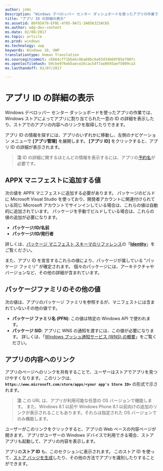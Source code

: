 ```yaml
---
author: jnHs
Description: "Windows デベロッパー センター ダッシュボードを使ったアプリの作業では、Windows ストアによってアプリに割り当てられた一意の ID の詳細を表示したり、ストアでのアプリの内容へのリンクを取得したりできます。"
title: "アプリ ID の詳細の表示"
ms.assetid: 86F05A79-EFBC-4705-9A71-3A056323AC65
ms.author: wdg-dev-content
ms.date: 02/08/2017
ms.topic: article
ms.prod: windows
ms.technology: uwp
keywords: Windows 10, UWP
translationtype: Human Translation
ms.sourcegitcommit: c6b64cff1bbebc8ba69bc6e03d34b69f85e798fc
ms.openlocfilehash: b9cbe976eb5aece26cac54f7ae8693aef5009ca3
ms.lasthandoff: 02/07/2017

---
```


# <a name="view-app-identity-details"></a>アプリ ID の詳細の表示


Windows デベロッパー センター ダッシュボードを使ったアプリの作業では、Windows ストアによってアプリに割り当てられた一意の ID の詳細を表示したり、ストアでのアプリの内容へのリンクを取得したりできます。

アプリ ID の情報を探すには、アプリのいずれかに移動し、左側のナビゲーション メニューで **[アプリ管理]** を展開します。 **[アプリ ID]** をクリックすると、アプリ ID の詳細が表示されます。

> **注**  ID の詳細に関するほとんどの情報を表示するには、アプリの[予約名](create-your-app-by-reserving-a-name.md)が必要です。

## <a name="values-to-include-in-your-appx-manifest"></a>APPX マニフェストに追加する値


次の値を APPX マニフェストに追加する必要があります。 パッケージのビルドに Microsoft Visual Studio を使っており、開発者アカウントに関連付けられている同じ Microsoft アカウントでサインインしている場合は、これらの値は自動的に追加されています。 パッケージを手動でビルドしている場合は、これらの値の追加が必要になります。

-   **パッケージ/ID/名前**
-   **パッケージ/ID/発行者**

詳しくは、[パッケージ マニフェスト スキーマのリファレンス](https://msdn.microsoft.com/library/windows/apps/br211473)の「[**Identity**](https://msdn.microsoft.com/library/windows/apps/br211441)」をご覧ください。

また、アプリ ID を宣言するこれらの値により、パッケージが属している "パッケージ ファミリ" が確定されます。 個々のパッケージには、アーキテクチャやバージョンなど、その他の詳細が含まれています。

## <a name="additional-values-for-package-family"></a>パッケージファミリのその他の値


次の値は、アプリのパッケージ ファミリを参照するが、マニフェストには含まれていないその他の値です。

-   **パッケージ ファミリ名 (PFN)**: この値は特定の Windows API で使われます。
-   **パッケージ SID**: アプリに WNS の通知を渡すには、この値が必要になります。 詳しくは、「[Windows プッシュ通知サービス (WNS) の概要](https://msdn.microsoft.com/library/windows/apps/mt187203)」をご覧ください。

## <a name="link-to-your-apps-listing"></a>アプリの内容へのリンク

アプリのページへのリンクを共有することで、ユーザーはストアでアプリを見つけやすくなります。 このリンクは、**`https://www.microsoft.com/store/apps/<your app's Store ID>`** の形式で示されます。

> **注**  この URL は、アプリが利用可能な任意の OS バージョンで機能します。 また、Windows 8.1 以前や Windows Phone 8.1 以前向けの追加のリンクが表示されることもあります。それらは指定された OS バージョンでのみ機能します。

ユーザーがこのリンクをクリックすると、アプリの Web ベースの内容ページが開きます。 アプリがユーザーの Windows デバイスで利用できる場合、ストア アプリも起動して、アプリの内容を表示します。

アプリの**ストア ID** も、このセクションに表示されます。 このストア ID を使って、[ストア バッジを生成](http://go.microsoft.com/fwlink/p/?LinkId=534236)したり、その他の方法でアプリを識別したりすることができます。

 

 





